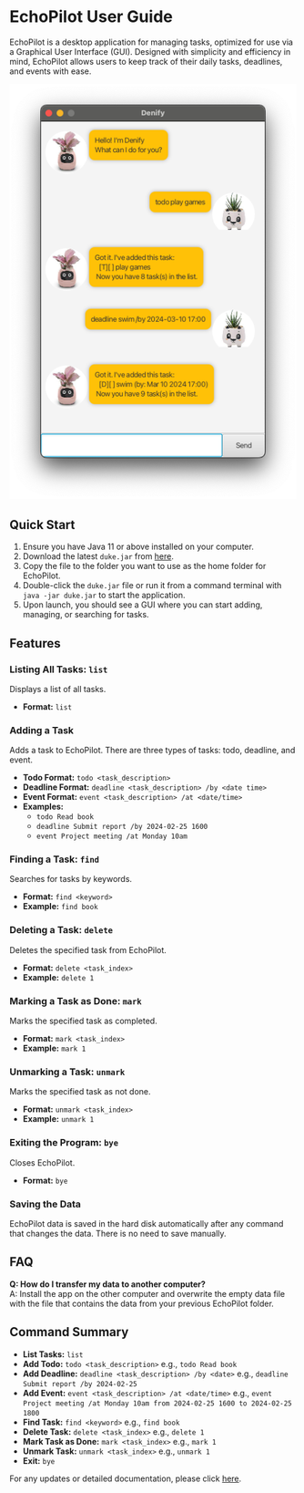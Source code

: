 # EchoPilot User Guide

EchoPilot is a desktop application for managing tasks, optimized for use via a Graphical User Interface (GUI). Designed with simplicity and efficiency in mind, EchoPilot allows users to keep track of their daily tasks, deadlines, and events with ease.

![EchoPilot](Ui.png)

## Quick Start

1. Ensure you have Java 11 or above installed on your computer.
2. Download the latest `duke.jar` from [here](https://github.com/reetmitra/ip).
3. Copy the file to the folder you want to use as the home folder for EchoPilot.
4. Double-click the `duke.jar` file or run it from a command terminal with `java -jar duke.jar` to start the application.
5. Upon launch, you should see a GUI where you can start adding, managing, or searching for tasks.

## Features

### Listing All Tasks: `list`
Displays a list of all tasks.

- **Format:** `list`

### Adding a Task
Adds a task to EchoPilot. There are three types of tasks: todo, deadline, and event.

- **Todo Format:** `todo <task_description>`
- **Deadline Format:** `deadline <task_description> /by <date time>`
- **Event Format:** `event <task_description> /at <date/time>`
- **Examples:**
    - `todo Read book`
    - `deadline Submit report /by 2024-02-25 1600`
    - `event Project meeting /at Monday 10am`

### Finding a Task: `find`
Searches for tasks by keywords.

- **Format:** `find <keyword>`
- **Example:** `find book`

### Deleting a Task: `delete`
Deletes the specified task from EchoPilot.

- **Format:** `delete <task_index>`
- **Example:** `delete 1`

### Marking a Task as Done: `mark`
Marks the specified task as completed.

- **Format:** `mark <task_index>`
- **Example:** `mark 1`

### Unmarking a Task: `unmark`
Marks the specified task as not done.

- **Format:** `unmark <task_index>`
- **Example:** `unmark 1`

### Exiting the Program: `bye`
Closes EchoPilot.

- **Format:** `bye`

### Saving the Data
EchoPilot data is saved in the hard disk automatically after any command that changes the data. There is no need to save manually.

## FAQ

**Q: How do I transfer my data to another computer?**  
A: Install the app on the other computer and overwrite the empty data file with the file that contains the data from your previous EchoPilot folder.


## Command Summary

- **List Tasks:** `list`
- **Add Todo:** `todo <task_description>` e.g., `todo Read book`
- **Add Deadline:** `deadline <task_description> /by <date>` e.g., `deadline Submit report /by 2024-02-25`
- **Add Event:** `event <task_description> /at <date/time>` e.g., `event Project meeting /at Monday 10am from 2024-02-25 1600 to 2024-02-25 1800`
- **Find Task:** `find <keyword>` e.g., `find book`
- **Delete Task:** `delete <task_index>` e.g., `delete 1`
- **Mark Task as Done:** `mark <task_index>` e.g., `mark 1`
- **Unmark Task:** `unmark <task_index>` e.g., `unmark 1`
- **Exit:** `bye`

For any updates or detailed documentation, please click [here](https://github.com/reetmitra/ip).
